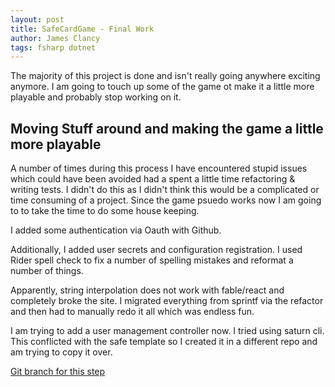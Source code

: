 ```yaml
---
layout: post
title: SafeCardGame - Final Work
author: James Clancy
tags: fsharp dotnet
---
```


The majority of this project is done and isn't really going anywhere exciting anymore. I am going to touch up some of the game ot make it a little more playable and probably stop working on it.

## Moving Stuff around and making the game a little more playable

A number of times during this process I have encountered stupid issues which could have been avoided had a spent a little time refactoring & writing tests. I didn't do this as I didn't think this would be a complicated or time consuming of a project. Since the game psuedo works now I am going to to take the time to do some house keeping.

I added some authentication via Oauth with Github.

Additionally, I added user secrets and configuration registration. I used Rider spell check to fix a number of spelling mistakes and reformat a number of things.

Apparently, string interpolation does not work with fable/react and completely broke the site. I migrated everything from sprintf via the refactor and then had to manually redo it all which was endless fun.

I am trying to add a user management controller now. I tried using saturn cli. This conflicted with the safe template so I created it in a different repo and am trying to copy it over.



[Git branch for this step](https://github.com/jamesclancy/SafeCardGame/tree/step-19-improvements-to-waiting-and-screens)